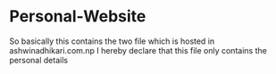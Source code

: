 # Personal-Website
So basically this contains the two file which is hosted in ashwinadhikari.com.np 
I hereby declare that this file only contains the personal details
